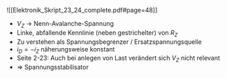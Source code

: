 ![[Elektronik_Skript_23_24_complete.pdf#page=48]]
- $V_Z$ -> Nenn-Avalanche-Spannung
- Linke, abfallende Kennlinie (neben gestrichelter) von $R_Z$
- Zu verstehen als Spannungsbegrenzer / Ersatzspannungsquelle
- $i_D=-i_Z$ näherungsweise konstant
- Seite 2-23: Auch bei anlegen von Last verändert sich $V_Z$ nicht relevant
- $\Rightarrow$ Spannungsstabilisator
